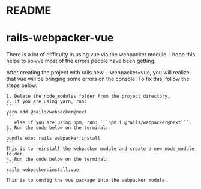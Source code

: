 # README

# rails-webpacker-vue
There is a lot of difficulty in using vue via the webpacker module. I hope this helps to solvve most of the errors people have been getting.

After creating the project with rails new <projectname> --webpacker=vue, you will realize that vue will be bringing some errors on the console. To fix this, follow the steps below.
	
	1. Delete the node_modules folder from the project directory.
	2. If you are using yarn, run:
	```
	yarn add @rails/webpacker@next
	```
	   else if you are using npm, run: ```npm i @rails/webpacker@next```.
	3. Run the code below on the terminal: 
	```
	bundle exec rails webpacker:install
	```
	This is to reinstall the webpacker module and create a new node_module folder.
	4. Run the code below on the terminal:
	```
	rails webpacker:install:vue
	```
	This is to config the vue package into the webpacker module.
